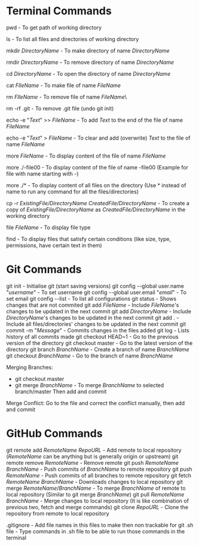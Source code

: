# Terminal Commands
pwd - To get path of working directory

ls - To list all files and directories of working directory

mkdir _DirectoryName_ - To make directory of name _DirectoryName_

rmdir _DirectoryName_ - To remove directory of name _DirectoryName_

cd _DirectoryName_ - To open the directory of name _DirectoryName_

cat _FIleName_ - To make file of name _FileName_

rm _FIleName_ - To remove file of name _FileName_\

rm -rf .git - To remove .git file (undo git init)

echo -e "_Text_" >> _FileName_ - To add _Text_ to the end of the file of name _FileName_

echo -e "_Text_" > _FileName_ - To clear and add (overwrite) _Text_ to the file of name _FileName_

more _FileName_ - To display content of the file of name _FileName_

more ./-file00 - To display content of the file of name -file00 (Example for file with name starting with -)

more ./* - To display content of all files on the directory (Use * instead of name to run any command for all the files/directories)

cp -r _ExistingFile/DirectoryName_ _CreatedFile/DirectoryName_ - To create a copy of _ExistingFile/DirectoryName_ as _CreatedFile/DirectoryName_ in the working directory

file _FileName_ - To display file type

find <Parameters> - To display files that satisfy certain conditions (like size, type, permissions, have certain text in them)

# Git Commands
git init - Initialise git (start saving versions)
git config --global user.name "_username_" - To set username
git config --global user.email "_email_" - To set email
git config --list - To list all configurations
git status - Shows changes that are not commited
git add _FileName_ - Include _FileName_'s changes to be updated in the next commit
git add _DirectoryName_ - Include _DirectoryName_'s changes to be updated in the next commit
git add . - Include all files/directories' changes to be updated in the next commit
git commit -m "_Message_" - Commits changes in the files added
git log - Lists history of all commits made
git checkout HEAD~1 - Go to the previous version of the directory
git checkout master - Go to the latest version of the directory
git branch _BranchName_ - Create a branch of name _BranchName_
git checkout _BranchName_ - Go to the branch of name _BranchName_

Merging Branches:
* git checkout master
* git merge _BranchName_ - To merge _BranchName_ to selected branch/master
Then add and commit

Merge Conflict:
Go to the file and correct the conflict manually, then add and commit

# GitHub Commands
git remote add _RemoteName_ _RepoURL_ - Add remote to local repository (_RemoteName_ can be anything but is generally origin or upstream)
git remote remove _RemoteName_ -  Remove remote
git push _RemoteName_ _BranchName_ - Push commits of _BranchName_ to remote repository
git push _RemoteName_ - Push commits of all branches to remote repository
git fetch _RemoteName_ _BranchName_ - Downloads changes to local repository
git merge _RemoteName_/_BranchName_ - To merge _BranchName_ of remote to local repository (Similar to git merge _BranchName_)
git pull _RemoteName_ _BranchName_ - Merge changes to local repository (It is like combination of previous two, fetch and merge commands)
git clone _RepoURL_ - Clone the repository from remote to local repository

.gitignore - Add file names in this files to make then non trackable for git
<fileName>.sh file - Type commands in <fileName>.sh file to be able to run those commands in the terminal
